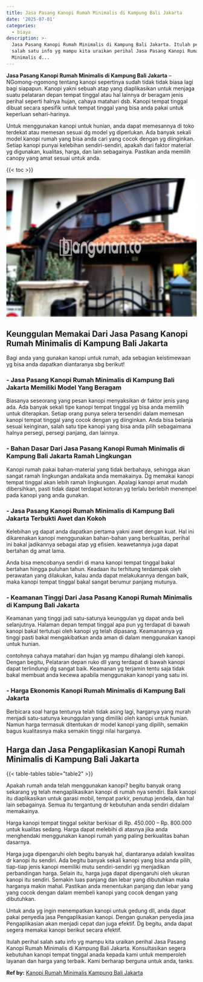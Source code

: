 ```yaml
---
title: Jasa Pasang Kanopi Rumah Minimalis di Kampung Bali Jakarta
date: '2025-07-01'
categories:
  - biaya
description: >-
  Jasa Pasang Kanopi Rumah Minimalis di Kampung Bali Jakarta. Itulah perihal
  salah satu info yg mampu kita uraikan perihal Jasa Pasang Kanopi Rumah
  Minimalis d...
---
```


**Jasa Pasang Kanopi Rumah Minimalis di Kampung Bali Jakarta** – NGomong-ngomong tentang kanopi sepertinya sudah tidak tidak biasa lagi bagi siapapun. Kanopi yakni sebuah atap yang diaplikasikan untuk menjaga suatu pelataran depan tempat tinggal atau hal lainnya dr beragam jenis perihal seperti halnya hujan, cahaya matahari dsb. Kanopi tempat tinggal dibuat secara spesifik untuk tempat tinggal yang bisa anda pakai untuk keperluan sehari-harinya.

Untuk menggunakan kanopi untuk hunian, anda dapat memesannya di toko terdekat atau memesan sesuai dg model yg diperlukan. Ada banyak sekali model kanopi rumah yang bisa anda cari yang cocok dengan yg diinginkan. Setiap kanopi punyai kelebihan sendiri-sendiri, apakah dari faktor material yg digunakan, kualitas, harga, dan lain sebagainya. Pastikan anda memilih canopy yang amat sesuai untuk anda.

{{< toc >}}

![Jasa Pasang Kanopi Rumah Minimalis di Kampung Bali Jakarta](/images/harga-kanopi-minimalis-04.png)

## Keunggulan Memakai Dari Jasa Pasang Kanopi Rumah Minimalis di Kampung Bali Jakarta

Bagi anda yang gunakan kanopi untuk rumah, ada sebagian keistimewaan yg bisa anda dapatkan diantaranya sbg berikut!

### \- Jasa Pasang Kanopi Rumah Minimalis di Kampung Bali Jakarta Memiliki Model Yang Beragam

Biasanya seseorang yang pesan kanopi menyaksikan dr faktor jenis yang ada. Ada banyak sekali tipe kanopi tempat tinggal yg bisa anda memilih untuk diterapkan. Setiap orang punya selera tersendiri dalam memesan kanopi tempat tinggal yang cocok dengan yg diinginkan. Anda bisa belanja sesuai keinginan, salah satu tipe kanopi yang bisa anda pilih sebagaimana halnya persegi, persegi panjang, dan lainnya.

### \- Bahan Dasar Dari Jasa Pasang Kanopi Rumah Minimalis di Kampung Bali Jakarta Ramah Lingkungan

Kanopi rumah pakai bahan-material yang tidak berbahaya, sehingga akan sangat ramah lingkungan andaikata anda memakainya. Dg memakai kanopi tempat tinggal akan lebih ramah lingkungan. Apalagi kanopi amat mudah dibersihkan, pasti tidak dapat terdapat kotoran yg terlalu berlebih menempel pada kanopi yang anda gunakan.

### \- Jasa Pasang Kanopi Rumah Minimalis di Kampung Bali Jakarta Terbukti Awet dan Kokoh

Kelebihan yg dapat anda dapatkan pertama yakni awet dengan kuat. Hal ini dikarenakan kanopi menggunakan bahan-bahan yang berkualitas, perihal ini bakal jadikannya sebagai atap yg efisien. keawetannya juga dapat bertahan dg amat lama.

Anda bisa mencobanya sendiri di mana kanopi tempat tinggal bakal bertahan hingga puluhan tahun. Keadaan itu terhitung terdampak oleh perawatan yang dilakukan, kalau anda dapat melakukannya dengan baik, maka kanopi tempat tinggal bakal sangat berumur panjang mutunya.

### \- Keamanan Tinggi Dari Jasa Pasang Kanopi Rumah Minimalis di Kampung Bali Jakarta

Keamanan yang tinggi jadi satu-satunya keunggulan yg dapat anda beli selanjutnya. Halaman depan tempat tinggal apa pun yg terdapat di bawah kanopi bakal tertutupi oleh kanopi yg telah dipasang. Keamanannya yg tinggi pasti bakal mengakibatkan anda aman di dalam menggunakan kanopi untuk hunian.

contohnya cahaya matahari dan hujan yg mampu dihalangi oleh kanopi. Dengan begitu, Pelataran depan ruko dll yang terdapat di bawah kanopi dapat terlindungi dg sangat baik. Keamanan yg terjamin tentu saja tidak bakal membuat anda kecewa apabila menggunakan kanopi yang satu ini.

### \- Harga Ekonomis Kanopi Rumah Minimalis di Kampung Bali Jakarta

Berbicara soal harga tentunya telah tidak asing lagi, harganya yang murah menjadi satu-satunya keunggulan yang dimiliki oleh kanopi untuk hunian. Namun harga termasuk ditentukan dr model kanopi yang dipilih, semakin bagus kualitasnya maka semakin tinggi nilai harganya.

## Harga dan Jasa Pengaplikasian Kanopi Rumah Minimalis di Kampung Bali Jakarta

{{< table-tables table="table2" >}}

Apakah rumah anda telah menggunakan kanopi? begitu banyak orang sekarang yg telah mengaplikasikan kanopi di rumah nya sendiri. Baik kanopi itu diaplikasikan untuk garasi mobil, tempat parkir, penutup jendela, dan hal lain sebagainya. Semua itu tergantung dr kebutuhan anda sendiri didalam memakainya.

Harga kanopi tempat tinggal sekitar berkisar di Rp. 450.000 – Rp. 800.000 untuk kualitas sedang. Harga dapat melebihi di atasnya jika anda menghendaki menggunakan kanopi rumah yang paling berkualitas bahan dasarnya.

Harga juga dipengaruhi oleh begitu banyak hal, diantaranya adalah kwalitas dr kanopi itu sendiri. Ada begitu banyak sekali kanopi yang bisa anda pilih, tiap-tiap jenis kanopi memiliki mutu sendiri-sendiri yg menjadikan perbandingan harga. Selain itu, harga juga dapat dipengaruhi oleh ukuran kanopi itu sendiri. Semakin luas panjang dan lebar yang dibutuhkan maka harganya makin mahal. Pastikan anda menentukan panjang dan lebar yang yang cocok dengan dalam membeli kanopi yang cocok dengan yang dibutuhkan.

Untuk anda yg ingin menempatkan kanopi untuk gedung dll, anda dapat pakai penyedia jasa Pengaplikasian kanopi. Dengan gunakan penyedia jasa Pengaplikasian akan menjadi cepat dan juga efektif. Dg begitu, anda dapat segera memakai kanopi berikut secara efektif.

Itulah perihal salah satu info yg mampu kita uraikan perihal Jasa Pasang Kanopi Rumah Minimalis di Kampung Bali Jakarta. Konsultasikan segera kebutuhan kanopi tempat tinggal anada kepada kami untuk memperoleh layanan dan harga yang terbaik. Kami berharap berguna untuk anda, tanks.

**Ref by:**  [Kanopi Rumah Minimalis Kampung Bali Jakarta](https://id.wikipedia.org/wiki/Kanopi)
